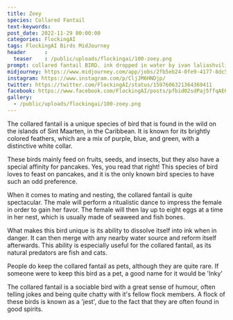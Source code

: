 ```yaml
---
title: Zoey
species: Collared Fantail
text-keywords: 
post_date: 2022-11-29 00:00:00
categories: FlockingAI
tags: FlockingAI Birds MidJourney 
header      :
  teaser    : /public/uploads/flockingai/100-zoey.png
prompt: collared fantail BIRD. ink dropped in water by ivan laliashvili, peter mohrbacher. a portrait of pulp cover of BIRD fish by Jean-Baptiste Monge, post processing, painterly, book illustration watercolor granular splatter dripping paper texture rococo details, post processing, painterly, book illustration watercolor granular splatter dripping paper texture, ink outlines, painterly
midjourney: https://www.midjourney.com/app/jobs/2fb5eb24-0fe9-4177-8dc5-615824b42c40
instagram: https://www.instagram.com/p/CljJM6HNDjp/
twitter: https://twitter.com/FlockingAI/status/1597606321364369411
facebook: https://www.facebook.com/FlockingAI/posts/pfbid02sdPaj5ffqAE6SvpYZjMuZTswRRpistos8guKTGbzsVaaztR1ur2r3jw7P255Ldmfl
gallery: 
  - /public/uploads/flockingai/100-zoey.png
---
```




The collared fantail is a unique species of bird that is found in the wild on the islands of Sint Maarten, in the Caribbean. It is known for its brightly colored feathers, which are a mix of purple, blue, and green, with a distinctive white collar.

These birds mainly feed on fruits, seeds, and insects, but they also have a special affinity for pancakes. Yes, you read that right! This species of bird loves to feast on pancakes, and it is the only known bird species to have such an odd preference.

When it comes to mating and nesting, the collared fantail is quite spectacular. The male will perform a ritualistic dance to impress the female in order to gain her favor. The female will then lay up to eight eggs at a time in her nest, which is usually made of seaweed and fish bones.

What makes this bird unique is its ability to dissolve itself into ink when in danger. It can then merge with any nearby water source and reform itself afterwards. This ability is especially useful for the collared fantail, as its natural predators are fish and cats.

People do keep the collared fantail as pets, although they are quite rare. If someone were to keep this bird as a pet, a good name for it would be 'Inky'

The collared fantail is a sociable bird with a great sense of humour, often telling jokes and being quite chatty with it's fellow flock members. A flock of these birds is known as a 'jest', due to the fact that they are often found in good spirits.
